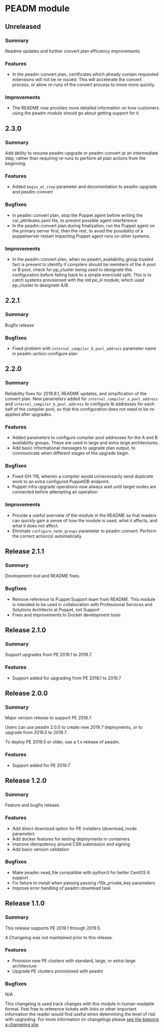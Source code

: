 # PEADM module

## Unreleased
### Summary

Readme updates and further convert plan efficiency improvements

### Features

- In the peadm::convert plan, certificates which already contain requested extensions will not be re-issued. This will accelerate the convert process, or allow re-runs of the convert process to move more quickly.

### Improvements

- The README now provides more detailed information on how customers using the peadm module should go about getting support for it.

## 2.3.0
### Summary

Add ability to resume peadm::upgrade or peadm::convert at an intermediate step, rather than requiring re-runs to perform all plan actions from the beginning.

### Features

- Added `begin_at_step` parameter and documentation to peadm::upgrade and peadm::convert

### Bugfixes

- In peadm::convert plan, stop the Puppet agent before writing the csr\_attributes.yaml file, to prevent possible agent interference
- In the peadm::convert plan during finalization, run the Puppet agent on the primary server first, then the rest, to avoid the possibility of a puppetserver restart impacting Puppet agent runs on other systems.

### Improvements

- In the peadm::convert plan, when no peadm\_availability\_group trusted fact is present to identify if compilers should be members of the A pool or B pool, check for pp\_cluster being used to designate this configuration before falling back to a simple even/odd split. This is to catch systems provisioned with the old pe\_xl module, which used pp\_cluster to designate A/B.

## 2.2.1
### Summary

Bugfix release

### Bugfixes

- Fixed problem with `internal_compiler_b_pool_address` parameter name in peadm::action::configure plan

## 2.2.0
### Summary

Reliability fixes for 2019.8.1, README updates, and simpification of the convert plan. New parameters added for `internal_compiler_a_pool_address` and `internal_compiler_b_pool_address` to configure lb addresses for each half of the compiler pool, so that this configuration does not need to be re-applied after upgrades.

### Features

- Added parameters to configure compiler pool addresses for the A and B availability groups. These are used in large and extra large architectures.
- Add basic informational messages to upgrade plan output, to communicate when different stages of the upgrade begin.

### Bugfixes

- Fixed GH-118, wherein a compiler would unnecessarily send duplicate work to an extra configured PuppetDB endpoint.
- Puppet infra upgrade operations now always wait until target nodes are connected before attempting an operation

### Improvements

- Provide a useful overview of the module in the README so that readers can quickly gain a sense of how the module is used, what it affects, and what it does not affect.
- Eliminate `configure_node_groups` parameter to peadm::convert. Perform the correct action(s) automatically.

## Release 2.1.1
### Summary

Development tool and README fixes.

### Bugfixes

- Remove reference to Puppet Support team from README. This module is intended to be used in collaboration with Professional Services and Solutions Architects at Puppet, not Support
- Fixes and improvements to Docker development tools

## Release 2.1.0
### Summary

Support upgrades from PE 2018.1 to 2019.7.

### Features

- Support added for upgrading from PE 2018.1 to 2019.7

## Release 2.0.0
### Summary

Major version release to support PE 2019.7.

Users can use peadm 2.0.0 to create new 2019.7 deployments, or to upgrade from
2019.5 to 2019.7.

To deploy PE 2019.5 or older, use a 1.x release of peadm.

### Features
- Support added for PE 2019.7

## Release 1.2.0
### Summary

Feature and bugfix release.

### Features
- Add direct download option for PE installers (download\_mode parameter)
- Add docker features for testing deployments in containers
- Improve idempotency around CSR submission and signing
- Add basic version validation

### Bugfixes
- Make peadm::read\_file compatible with python3 for better CentOS 8 support
- Fix failure to install when passing passing r10k\_private\_key parameters
- Improve error handling of peadm::download task

## Release 1.1.0
### Summary

This release supports PE 2019.1 through 2019.5.

A Changelog was not maintained prior to this release.

### Features
- Provision new PE clusters with standard, large, or extra-large architecture
- Upgrade PE clusters provisioned with peadm

### Bugfixes

N/A

This changelog is used track changes with this module in human readable format.
Feel free to reference tickets with links or other important information the 
reader would find useful when determining the level of risk with upgrading.
For more information on changelogs please [see the keeping a changelog site](http://keepachangelog.com/en/0.3.0/). 
